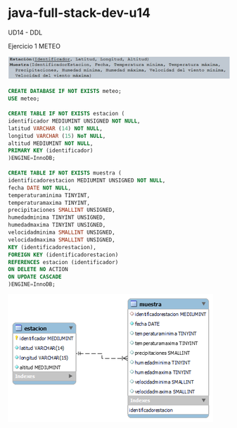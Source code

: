 # java-full-stack-dev-u14
UD14 - DDL

Ejercicio 1 METEO

![image](https://github.com/JagaScripts/java-full-stack-dev-u14/blob/master/ejercicio_uno/meteo.jpg)

``` sql
CREATE DATABASE IF NOT EXISTS meteo;
USE meteo;

CREATE TABLE IF NOT EXISTS estacion (
identificador MEDIUMINT UNSIGNED NOT NULL,
latitud VARCHAR (14) NOT NULL,
longitud VARCHAR (15) NoT NULL,
altitud MEDIUMINT NOT NULL,
PRIMARY KEY (identificador)
)ENGINE=InnoDB;

CREATE TABLE IF NOT EXISTS muestra (
identificadorestacion MEDIUMINT UNSIGNED NOT NULL,
fecha DATE NOT NULL,
temperaturaminima TINYINT,
temperaturamaxima TINYINT,
precipitaciones SMALLINT UNSIGNED,
humedadminima TINYINT UNSIGNED,
humedadmaxima TINYINT UNSIGNED,
velocidadminima SMALLINT UNSIGNED,
velocidadmaxima SMALLINT UNSIGNED,
KEY (identificadorestacion),
FOREIGN KEY (identificadorestacion)
REFERENCES estacion (identificador)
ON DELETE NO ACTION
ON UPDATE CASCADE
)ENGINE=InnoDB;
```
![image](https://github.com/JagaScripts/java-full-stack-dev-u14/blob/master/ejercicio_uno/meteo.png)

